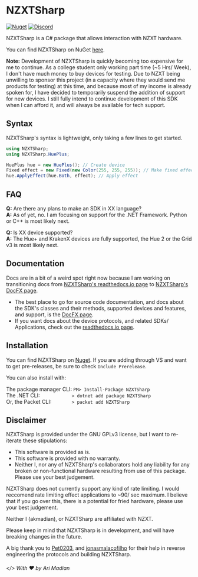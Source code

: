 # NZXTSharp

[![Nuget](https://img.shields.io/nuget/v/NZXTSharp.svg)](https://www.nuget.org/packages/NZXTSharp)
[![Discord](https://img.shields.io/badge/%20-Discord%20Server-blue.svg)](https://discord.gg/yK8m2CU)

NZXTSharp is a C# package that allows interaction with NZXT hardware.

You can find NZXTSharp on NuGet [here][0].

**Note:** Development of NZXTSharp is quickly becoming too expensive for me to continue. As a college student only working part time (~5 Hrs/ Week), I don't have much money to buy devices for testing. Due to NZXT being unwilling to sponsor this project (in a capacity where they would send me products for testing) at this time, and because most of my income is already spoken for, I have decided to temporarily suspend the addition of support for new devices. I still fully intend to continue development of this SDK when I can afford it, and will always be available for tech support.

## Syntax
NZXTSharp's syntax is lightweight, only taking a few lines to get started.

```C#
using NZXTSharp;
using NZXTSharp.HuePlus;

HuePlus hue = new HuePlus(); // Create device
Fixed effect = new Fixed(new Color(255, 255, 255)); // Make fixed effect
hue.ApplyEffect(hue.Both, effect); // Apply effect
```

## FAQ

**Q:** Are there any plans to make an SDK in XX language?
<br>**A:** As of yet, no. I am focusing on support for the .NET Framework. Python or C++ is most likely next.

**Q:** Is XX device supported? 
<br>**A:** The Hue+ and KrakenX devices are fully supported, the Hue 2 or the Grid v3 is most likely next.

## Documentation
Docs are in a bit of a weird spot right now because I am working on transitioning docs from [NZXTSharp's readthedocs.io page][3] to [NZXTSharp's DocFX page][9]. <br>

 - The best place to go for source code documentation, and docs about the SDK's classes and their methods, supported devices and features, and support, is the [DocFX page][9]. <br>
 - If you want docs about the device protocols, and related SDKs/ Applications, check out the [readthedocs.io page][3].



## Installation
You can find NZXTSharp on [Nuget][0]. If you are adding through VS and want to get pre-releases, be sure to check `Include Prerelease`.

You can also install with:

The package manager CLI: `PM> Install-Package NZXTSharp`
<br>The .NET CLI: &nbsp;&nbsp;&nbsp;&nbsp;&nbsp;&nbsp;&nbsp;&nbsp;&nbsp;&nbsp;&nbsp;&nbsp;&nbsp;&nbsp;&nbsp;&nbsp;&nbsp;&nbsp;&nbsp;&nbsp;&nbsp;`> dotnet add package NZXTSharp`
<br>Or, the Packet CLI: &nbsp;&nbsp;&nbsp;&nbsp;&nbsp;&nbsp;&nbsp;&nbsp;&nbsp;&nbsp;&nbsp;&nbsp;&nbsp;`> packet add NZXTSharp`

## Disclaimer
NZXTSharp is provided under the GNU GPLv3 license, but I want to re-iterate these stipulations:
 - This software is provided as is.
 - This software is provided with no warranty.
 - Neither I, nor any of NZXTSharp's collaborators hold any liability for any broken or non-functional hardware resulting from use of this package. Please use your best judgement.
 
NZXTSharp does not currently support any kind of rate limiting. I would reccomend rate limiting effect applications to ~90/ sec maximum. I believe that if you go over this, there is a potential for fried hardware, please use your best judgement.
 
Neither I (akmadian), or NZXTSharp are affiliated with NZXT.
 
Please keep in mind that NZXTSharp is in development, and will have breaking changes in the future.
 
A big thank you to [Pet0203][2], and [jonasmalacofilho][8] for their help in reverse engineering the protocols and building NZXTSharp.
 
###### </> With ♥ by Ari Madian

[0]: https://www.nuget.org/packages/NZXTSharp
[1]: https://github.com/akmadian/NZXTSharp/issues/new
[2]: https://github.com/Pet0203
[3]: https://nzxtsharp.readthedocs.io/en/latest/
[4]: https://github.com/akmadian/NZXTSharp/tree/docs-develop
[5]: https://github.com/antonpup/Aurora
[6]: https://github.com/DarthAffe/RGB.NET
[7]: https://discord.gg/yK8m2CU
[8]: https://github.com/jonasmalacofilho
[9]: http://nzxtsharp.jnhost.ml/

